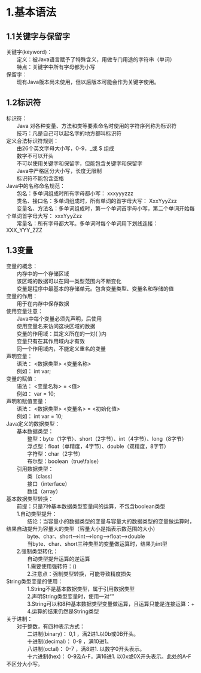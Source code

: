 # **1.基本语法**  
## **1.1关键字与保留字**  
关键字(keyword)：  
&emsp;&emsp;定义：被Java语言赋予了特殊含义，用做专门用途的字符串（单词）  
&emsp;&emsp;特点：关键字中所有字母都为小写  
保留字：  
&emsp;&emsp;现有Java版本尚未使用，但以后版本可能会作为关键字使用。  
## **1.2标识符**  
标识符：  
&emsp;&emsp;Java 对各种变量、方法和类等要素命名时使用的字符序列称为标识符  
&emsp;&emsp;技巧：凡是自己可以起名字的地方都叫标识符  
定义合法标识符规则：  
&emsp;&emsp;由26个英文字母大小写，0-9，_或 $ 组成  
&emsp;&emsp;数字不可以开头  
&emsp;&emsp;不可以使用关键字和保留字，但能包含关键字和保留字  
&emsp;&emsp;Java中严格区分大小写，长度无限制  
&emsp;&emsp;标识符不能包含空格  
Java中的名称命名规范：  
&emsp;&emsp;包名：多单词组成时所有字母都小写： xxxyyyzzz  
&emsp;&emsp;类名、接口名：多单词组成时，所有单词的首字母大写： XxxYyyZzz  
&emsp;&emsp;变量名、方法名：多单词组成时，第一个单词首字母小写，第二个单词开始每个单词首字母大写： xxxYyyZzz  
&emsp;&emsp;常量名：所有字母都大写。多单词时每个单词用下划线连接： XXX_YYY_ZZZ  
## **1.3变量**  
变量的概念：  
&emsp;&emsp;内存中的一个存储区域  
&emsp;&emsp;该区域的数据可以在同一类型范围内不断变化  
&emsp;&emsp;变量是程序中最基本的存储单元。包含变量类型、变量名和存储的值  
变量的作用：  
&emsp;&emsp;用于在内存中保存数据  
使用变量注意：  
&emsp;&emsp;Java中每个变量必须先声明，后使用  
&emsp;&emsp;使用变量名来访问这块区域的数据  
&emsp;&emsp;变量的作用域：其定义所在的一对{ }内  
&emsp;&emsp;变量只有在其作用域内才有效  
&emsp;&emsp;同一个作用域内，不能定义重名的变量  
声明变量：  
&emsp;&emsp;语法： <数据类型> <变量名称>  
&emsp;&emsp;例如： int var;  
变量的赋值：  
&emsp;&emsp;语法： <变量名称> = <值>  
&emsp;&emsp;例如： var = 10;  
声明和赋值变量：  
&emsp;&emsp;语法： <数据类型> <变量名> = <初始化值>  
&emsp;&emsp;例如： int var = 10;  
Java定义的数据类型：  
&emsp;&emsp;基本数据类型：  
&emsp;&emsp;&emsp;&emsp;整型：byte（1字节）、short（2字节）、int（4字节）、long（8字节）  
&emsp;&emsp;&emsp;&emsp;浮点型：float（单精度，4字节）、double（双精度，8字节）  
&emsp;&emsp;&emsp;&emsp;字符型：char（2字节）  
&emsp;&emsp;&emsp;&emsp;布尔型：boolean（true\false）  
&emsp;&emsp;引用数据类型：  
&emsp;&emsp;&emsp;&emsp;类（class）  
&emsp;&emsp;&emsp;&emsp;接口（interface）  
&emsp;&emsp;&emsp;&emsp;数组（array）  
基本数据类型转换：  
&emsp;&emsp;前提：只是7种基本数据类型变量间的运算，不包含boolean类型  
&emsp;&emsp;1.自动类型提升：  
&emsp;&emsp;&emsp;&emsp;结论：当容量小的数据类型的变量与容量大的数据类型的变量做运算时，结果自动提升为容量大的类型（容量大小是指表示数范围的大小）  
&emsp;&emsp;&emsp;&emsp;byte、char、short-->int-->long-->float-->double  
&emsp;&emsp;&emsp;&emsp;当byte、char、short三种类型的变量做运算时，结果为int型  
&emsp;&emsp;2.强制类型转化：  
&emsp;&emsp;&emsp;&emsp;自动类型提升运算的逆运算  
&emsp;&emsp;&emsp;&emsp;1.需要使用强转符：()  
&emsp;&emsp;&emsp;&emsp;2.注意点：强制类型转换，可能导致精度损失  
String类型变量的使用：  
&emsp;&emsp;&emsp;&emsp;1.String不是基本数据类型，属于引用数据类型  
&emsp;&emsp;&emsp;&emsp;2.声明String类型变量时，使用一对“”  
&emsp;&emsp;&emsp;&emsp;3.String可以和8种基本数据类型变量做运算，且运算只能是连接运算：+  
&emsp;&emsp;&emsp;&emsp;4.运算的结果仍然是String类型  
关于进制：  
&emsp;&emsp;对于整数，有四种表示方式：  
&emsp;&emsp;&emsp;&emsp;二进制(binary)： 0,1 ，满2进1.以0b或0B开头。  
&emsp;&emsp;&emsp;&emsp;十进制(decimal)： 0-9 ，满10进1。  
&emsp;&emsp;&emsp;&emsp;八进制(octal)： 0-7 ，满8进1. 以数字0开头表示。  
&emsp;&emsp;&emsp;&emsp;十六进制(hex)： 0-9及A-F，满16进1. 以0x或0X开头表示。此处的A-F不区分大小写。  


